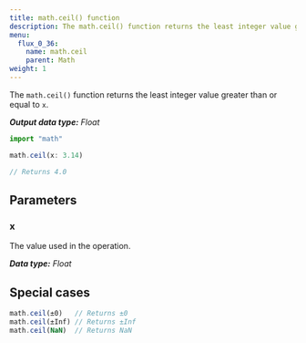 ```yaml
---
title: math.ceil() function
description: The math.ceil() function returns the least integer value greater than or equal to `x`.
menu:
  flux_0_36:
    name: math.ceil
    parent: Math
weight: 1
---
```


The `math.ceil()` function returns the least integer value greater than or equal to `x`.

_**Output data type:** Float_

```js
import "math"

math.ceil(x: 3.14)

// Returns 4.0
```

## Parameters

### x
The value used in the operation.

_**Data type:** Float_

## Special cases
```js
math.ceil(±0)   // Returns ±0
math.ceil(±Inf) // Returns ±Inf
math.ceil(NaN)  // Returns NaN
```
